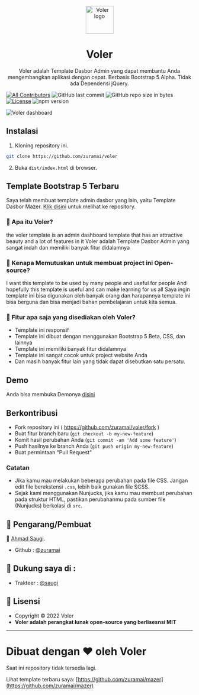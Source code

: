 <p align="center">
  <a href="#">
    <img src="https://github.com/zuramai/voler/blob/main/dist/assets/images/favicon.svg?raw=true" alt="Voler logo" width="75" height="75">
  </a>
</p>

<h1 align="center">Voler</h1>
<div align="center">
  Voler adalah Template Dasbor Admin yang dapat membantu Anda mengembangkan aplikasi dengan cepat. Berbasis Bootstrap 5 Alpha. Tidak ada Dependensi jQuery.
</div>
<span>

[![All Contributors](https://img.shields.io/badge/all_contributors-1-green.svg?style=flat-square)](#contributors-)
![GitHub last commit](https://img.shields.io/github/last-commit/zuramai/voler.svg)
![GitHub repo size in bytes](https://img.shields.io/github/repo-size/badges/shields.svg)
[![License](https://img.shields.io/github/license/zuramai/voler.svg)](LICENSE)
![npm version](https://badge.fury.io/js/yarn.svg)
</span>

![Voler dashboard](https://github.com/zuramai/voler/blob/main/screenshot.png?raw=true)

## Instalasi

1. Kloning repository ini.

```bash
git clone https://github.com/zuramai/voler
```

2. Buka `dist/index.html` di browser.

## Template Bootstrap 5 Terbaru

Saya telah membuat template admin dasbor yang lain, yaitu Template Dasbor Mazer. [Klik disini](https://github.com/zuramai/mazer) untuk melihat ke repository.

### 🤔 Apa itu Voler?

the voler template is an admin dashboard template that has an attractive beauty and a lot of features in it
Voler adalah Template Dasbor Admin yang sangat indah dan memiliki banyak fitur didalamnya

### 🎉 Kenapa Memutuskan untuk membuat project ini Open-source?

I want this template to be used by many people and useful for people And hopefully this template is useful and can make learning for us all
Saya ingin template ini bisa digunakan oleh banyak orang dan harapannya template ini bisa berguna dan bisa menjadi bahan pembelajaran untuk kita semua.

### 🤨 Fitur apa saja yang disediakan oleh Voler?

- Template ini responsif
- Template ini dibuat dengan menggunakan Bootstrap 5 Beta, CSS, dan lainnya
- Template ini memiliki banyak fitur didalamnya
- Template ini sangat cocok untuk project website Anda
- Dan masih banyak fitur lain yang tidak dapat disebutkan satu persatu.

## Demo

Anda bisa membuka Demonya <a href="https://zuramai.github.io/voler/" target="_blank">disini</a>

## Berkontribusi

- Fork repository ini ( https://github.com/zuramai/voler/fork )
- Buat fitur branch baru (`git checkout -b my-new-feature`)
- Komit hasil perubahan Anda (`git commit -am 'Add some feature'`)
- Push hasilnya ke branch Anda (`git push origin my-new-feature`)
- Buat permintaan "Pull Request"

### Catatan

- Jika kamu mau melakukan beberapa perubahan pada file CSS. Jangan edit file berekstensi `.css`, lebih baik gunakan file SCSS.
- Sejak kami menggunakan Nunjucks, jika kamu mau membuat perubahan pada struktur HTML, pastikan perubahanmu pada sumber file (Nunjucks) berkolasi di `src`.

## 🧑 Pengarang/Pembuat

👤 <a href="http://ahmadsaugi.com">Ahmad Saugi</a>.

- Github : <a href="https://github.com/zuramai"> @zuramai</a>

## 🧑 Dukung saya di :

- Trakteer : <a href="https://trakteer.id/saugi"> @saugi</a>

## 📝 Lisensi

- Copyright © 2022 Voler
- **Voler adalah perangkat lunak open-source yang berlisesnsi MIT**

---

# **Dibuat dengan ❤️ oleh Voler**

Saat ini repository tidak tersedia lagi.

Lihat template terbaru saya:
[https://github.com/zuramai/mazer](https://github.com/zuramai/mazer)
